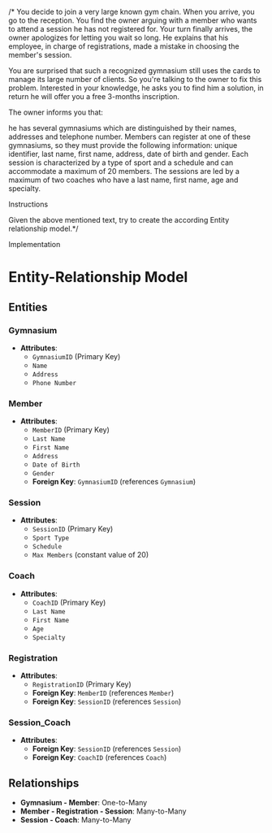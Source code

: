 /* You decide to join a very large known gym chain. When you arrive, you go to the reception. You find the owner arguing with a member who wants to attend a session he has not registered for. Your turn finally arrives, the owner apologizes for letting you wait so long. He explains that his employee, in charge of registrations, made a mistake in choosing the member's session.

You are surprised that such a recognized gymnasium still uses the cards to manage its large number of clients. So you're talking to the owner to  fix this problem. Interested in your knowledge, he asks you to find him a solution, in return he will offer you a free 3-months inscription.  

The owner informs you that:

 he has several gymnasiums which are distinguished by their names, addresses and telephone number. 
Members can register at one of these gymnasiums, so they must provide the following information: unique identifier, last name, first name, address, date of birth and gender. 
Each session is characterized by a type of sport and a schedule and can accommodate a maximum of 20 members. 
The sessions are led by a maximum of two coaches who have a last name, first name, age and specialty.

Instructions

Given the above mentioned text, try to create the according Entity relationship model.*/

Implementation 

# Entity-Relationship Model

## Entities

### Gymnasium
- **Attributes**:
  - `GymnasiumID` (Primary Key)
  - `Name`
  - `Address`
  - `Phone Number`

### Member
- **Attributes**:
  - `MemberID` (Primary Key)
  - `Last Name`
  - `First Name`
  - `Address`
  - `Date of Birth`
  - `Gender`
  - **Foreign Key**: `GymnasiumID` (references `Gymnasium`)

### Session
- **Attributes**:
  - `SessionID` (Primary Key)
  - `Sport Type`
  - `Schedule`
  - `Max Members` (constant value of 20)

### Coach
- **Attributes**:
  - `CoachID` (Primary Key)
  - `Last Name`
  - `First Name`
  - `Age`
  - `Specialty`

### Registration
- **Attributes**:
  - `RegistrationID` (Primary Key)
  - **Foreign Key**: `MemberID` (references `Member`)
  - **Foreign Key**: `SessionID` (references `Session`)

### Session_Coach
- **Attributes**:
  - **Foreign Key**: `SessionID` (references `Session`)
  - **Foreign Key**: `CoachID` (references `Coach`)

## Relationships
- **Gymnasium - Member**: One-to-Many
- **Member - Registration - Session**: Many-to-Many
- **Session - Coach**: Many-to-Many
